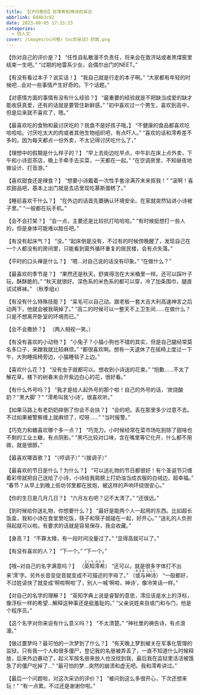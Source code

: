 ```yaml
---
title: 【CP问卷向】对澪希和神诗的采访
abbrlink: 6d4b3c92
date: 2023-08-05 17:33:23
categories:
  - 同人文
cover: /images/oc问卷/《oc的采访》封面.png
---
```


【你对自己的评价是？】
“任性自私散漫不负责任，将来会在救济站或者黑煤窑里结束一生吧。”
“过期的地雷系少女，会偶尔出门的NEET。”

【有没有看过本子？说实话！】
“我自己就是行走的本子啊。”
“大家都有年轻的时候吧...会对一些事情产生好奇的。下个话题。”

【对感情方面的事情有没有什么经验？】
“最重要的经验就是不把缺当成爱的缺才能收获真爱，还有的话就是要管住新鲜感。”
“初中喜欢过一个男生，喜欢到高中，但是后来就不喜欢了，嗯。”

【最喜欢吃的食物和最讨厌吃的？挑食不是好孩子哦。】
“不健康的食品都喜欢吃哈哈哈。讨厌吃太大的肉或者其他生物组织吧，有点吓人。”
“喜欢的话和澪希差不多的。因为每天都点一份外卖，不太记得讨厌吃什么了，”

【理想中的假期是什么样子的？】
“早上去街边吃早点，中午趴在床上点外卖，下午和小诗逛茶店，晚上手牵手去买菜，一天都在一起。”
“在空调房里，不知昼夜地做设计、打音游。”

【喜欢甜食还是辣食？】
“想要小诗戴着一次性手套涂满芥末来抠我！”
“滚啊！喜欢甜品吧，基本上出门就是去店里现吃慕斯蛋糕了。”

【睡前喜欢干什么？】
“在外边的话首先要确认环境安全。在家就突然钻进小诗被子里。”
“一般都在玩手机。”

【会不会打架？】
“会一点，主要还是比较抗打哈哈哈。”
“有时候挺想打一些人的，但是身体可能难以胜任吧。”

【有没有起床气？】
“没。”
“起床倒是没有，不过有的时候傍晚醒了，发现自己在一个人都没有的房间里，只能看到窗外循环重复的居民楼，会有点失落。”

【平时的口头禅是什么？】
“嗯...对自己说的话没有印象。”
“在做什么？”

【最喜欢的季节是？】
“果然还是秋天。舒爽得泡在大米桶里一样。还可以踩叶子玩，酥酥脆的。”
“秋天就很好。深色系的米色系的都可以穿，冷了加条围巾，腿直试试裤袜。”
（秋季组x）

【有没有什么特殊技能？】
“呆毛可以自己动。跟老板一套大吉大利高速神言之后动两下，他就会被我萌掉了。”
“高二的时候可以一整天不上卫生间……在做什么？只是不想离开卧室的环境而已。”

【会不会撒娇？】
（两人相视一笑。）

【有没有喜欢的小动物？】
“小兔子？小猫小狗也不错的其实，但是自己腿经常莫名多口子，来蹭我就比较麻烦。”
“都很喜欢啊。想有一天退休了在摇椅上度过一下午，大狗睡摇椅旁边，小猫睡毯子上边。”

【喜欢什么花？】
“没有虫子就都可以。想收到小诗送的花束。”
“抱歉……不太了解花草。楼下的树春末会开紫边白心的花，很好看。”

【有什么外号吗？】
“我才是给人起外号的那个啦！自己的外号的话，‘炭烧酸奶？’‘黑大脚’？”
“澪希叫我‘小诗’。很喜欢听。”

【如果马路上有老奶奶摔倒了你会不会扶？】
“会的吧。丢在那里多少过意不去。不过如果被警察缠上就麻烦了，哎呀……”
“当时报警。”

【巧克力和糖喜欢哪个多一点？】
“巧克力。小时候经常在菜市场吃到除了甜啥也不剩的工业土糖，有点阴影。”
“黑巧比较对口味，含在嘴里等它化开，什么都不用做，就是很醇。”

【最喜欢哪首歌？】
“（哼调子）”
“（接调子）”

【最喜欢的节日是什么？为什么？】
“可以送礼物的节日都很好！有个圣诞节只缠着彩带就把自己送给了小诗，小诗给我肩膀上打奶油当成衣服的白绒边，超幸福。”
“春节？从早上到晚上街坊邻里都在放炮，被这样的声响环绕很安心。”

【你的生日是几月几日？】
“六月左右吧？记不太清了。”
“还很远。”

【到时候给你送礼物，你想要什么？】
“最好是能两个人一起用的东西。比如超长饭盒，我和小诗在食堂里吃饭，筷子和筷子就碰在一起，好开心。”
“送礼的人负担得起就可以啦。有要求的话就是容易保存，我会收藏。”

【身高？】
“不算太矮，有一段时间没量过了。”
“显得高就可以了。”

【有没有喜欢的人？】
“下一个。”
“下一个。”

【哦~对自己的名字满意吗？】
（<ruby>英知澪希<rt>えいち みおき</rt></ruby>） “还可以，就是很多字体打不出来‘澪’字。另外长音变促音就变成不可描述的字母了。”
（<ruby>或与神诗<rt>あるあ しんじ</rt></ruby>） “一般都好，不过姓读快了就变成‘啊啦啊啦’了，别人一喊‘啊啦，神诗’，像冷笑话一样。”

【对自己的名字的理解？】
“英知字典上说是睿智的意思，澪应该是水上的浮标，像浮标一样的希望...解释这种事还是挺羞耻的。”
“父亲说姓来自或门和与门，他是个程序员。”

【这个名字对你来说有什么意义吗？】
“不太清楚。”
“神社里的祷告诗，有点浪漫。”

【做过噩梦吗？最可怕的一次梦到了什么？】
“有天晚上梦到被关在军事化管理的监狱，只有我一个人和很多僵尸，登记我的名册被弄丢了，一直不知道什么时候释放，后来外边暴动了，起义军按名册来放人也没找到我，最后我在监狱里活活被饿急了的僵尸吃掉了...”
“最可怕的梦...突然的崩溃和虚无吧。我和澪希讲过。”

【最后一个问题啦，对这次采访的评价？】
“被问到这么多很开心，下次还想来玩！”
“有一点累。不过还是谢谢你啦。”